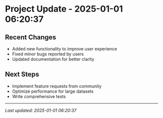 # Project Update - 2025-01-01 06:20:37

## Recent Changes
- Added new functionality to improve user experience
- Fixed minor bugs reported by users
- Updated documentation for better clarity

## Next Steps
- Implement feature requests from community
- Optimize performance for large datasets
- Write comprehensive tests

---
*Last updated: 2025-01-01 06:20:37*
